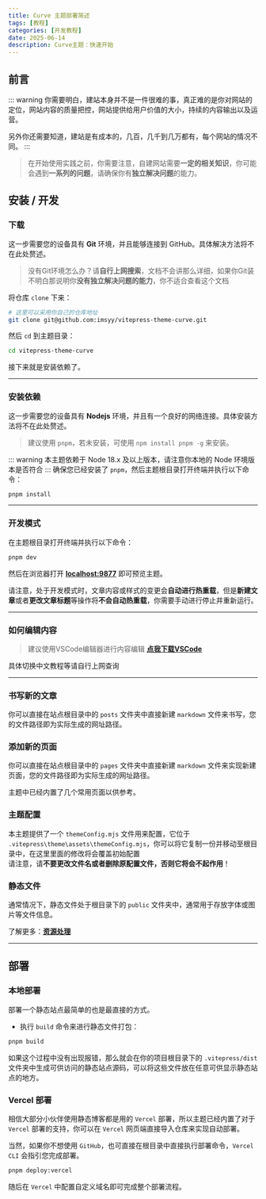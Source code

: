 ```yaml
---
title: Curve 主题部署简述
tags: [教程]
categories: [开发教程]
date: 2025-06-14
description: Curve主题：快速开始
---
```


## 前言
::: warning
你需要明白，建站本身并不是一件很难的事，真正难的是你对网站的定位，网站内容的质量把控，网站提供给用户价值的大小，持续的内容输出以及运营。

另外你还需要知道，建站是有成本的，几百，几千到几万都有，每个网站的情况不同。
:::
> 在开始使用实践之前，你需要注意，自建网站需要**一定的相关知识**，你可能会遇到**一系列的问题**，请确保你有**独立解决问题**的能力。

## 安装 / 开发
### 下载
这一步需要您的设备具有 **Git** 环境，并且能够连接到 GitHub。具体解决方法将不在此处赘述。
> 没有Git环境怎么办？请**自行上网搜索**，文档不会讲那么详细，如果你Git装不明白那说明你**没有独立解决问题的能力**，你不适合查看这个文档

将仓库 `clone` 下来：

```bash
# 这里可以采用你自己的仓库地址
git clone git@github.com:imsyy/vitepress-theme-curve.git
```
然后 `cd` 到主题目录：

```bash
cd vitepress-theme-curve
```
接下来就是安装依赖了。

---

### 安装依赖
这一步需要您的设备具有 **Nodejs** 环境，并且有一个良好的网络连接。具体安装方法将不在此处赘述。
> 建议使用 `pnpm`，若未安装，可使用 `npm install pnpm -g` 来安装。

::: warning
本主题依赖于 Node 18.x 及以上版本，请注意你本地的 Node 环境版本是否符合
:::
确保您已经安装了 `pnpm`，然后主题根目录打开终端并执行以下命令：
```bash
pnpm install
```

---

### 开发模式
在主题根目录打开终端并执行以下命令：
```bash
pnpm dev
```
然后在浏览器打开 **[localhost:9877](localhost:9877)** 即可预览主题。

请注意，处于开发模式时，文章内容或样式的变更会**自动进行热重载**，但是**新建文章**或者**更改文章标题**等操作将**不会自动热重载**，你需要手动进行停止并重新运行。

---

### 如何编辑内容
> 建议使用VSCode编辑器进行内容编辑
**[点我下载VSCode](https://code.visualstudio.com/)**

具体切换中文教程等请自行上网查询

---

### 书写新的文章
你可以直接在站点根目录中的 `posts` 文件夹中直接新建 `markdown` 文件来书写，您的文件路径即为实际生成的网址路径。

### 添加新的页面
你可以直接在站点根目录中的 `pages` 文件夹中直接新建 `markdown` 文件来实现新建页面，您的文件路径即为实际生成的网址路径。

主题中已经内置了几个常用页面以供参考。

### 主题配置
本主题提供了一个 `themeConfig.mjs` 文件用来配置，它位于 `.vitepress\theme\assets\themeConfig.mjs`，你可以将它复制一份并移动至根目录中，在这里里面的修改将会覆盖初始配置<br>
请注意，请**不要更改文件名或者删除原配置文件，否则它将会不起作用**！

### 静态文件
通常情况下，静态文件处于根目录下的 `public` 文件夹中，通常用于存放字体或图片等文件信息。

了解更多：**[资源处理](https://vitepress.dev/zh/guide/asset-handling#asset-handling)**

---

## 部署
### 本地部署
部署一个静态站点最简单的也是最直接的方式。

- 执行 `build` 命令来进行静态文件打包：

```bash
pnpm build
```
如果这个过程中没有出现报错，那么就会在你的项目根目录下的 `.vitepress/dist` 文件夹中生成可供访问的静态站点源码，可以将这些文件放在任意可供显示静态站点的地方。

### Vercel 部署
相信大部分小伙伴使用静态博客都是用的 `Vercel` 部署，所以主题已经内置了对于 `Vercel` 部署的支持，你可以在 `Vercel` 网页端直接导入仓库来实现自动部署。

当然，如果你不想使用 `GitHub`，也可直接在根目录中直接执行部署命令，`Vercel CLI` 会指引您完成部署。
```bash
pnpm deploy:vercel
```
随后在 `Vercel` 中配置自定义域名即可完成整个部署流程。